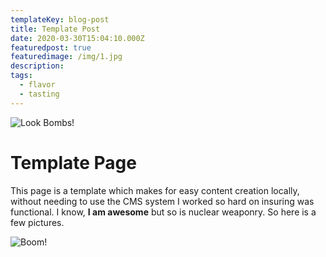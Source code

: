 ```yaml
---
templateKey: blog-post
title: Template Post
date: 2020-03-30T15:04:10.000Z
featuredpost: true
featuredimage: /img/1.jpg
description: 
tags:
  - flavor
  - tasting
---
```


![Look Bombs!](/img/1.jpg)

# Template Page

This page is a template which makes for easy content creation locally, without needing to use the CMS system I worked
so hard on insuring was functional. I know, **I am awesome** but so is nuclear weaponry. So here is a few pictures.

![Boom!](/img/8.jpg)
